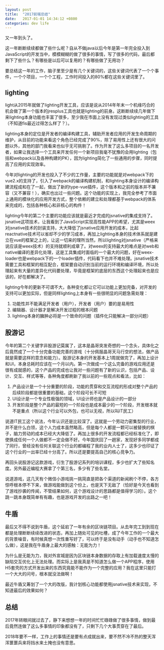```yaml
---
layout: post
title:  "2017前端总结"
date:   2017-01-01 14:34:12 +0800
categories: dev life
---
```


又一年到头了。

这一年断断续续都做了些什么呢？自从不做java以后今年是第一年完全投入到JavaScript的开发当中，模模糊糊的做了很多的事情，写了很多的代码，最后都剩下了些什么？有哪些是以后可以复用的？有哪些做了无用功？

要总结这一年的工作，脑子里至少是有几个关键词的，这些关键词代表了一个个事件，一个个项目，一个个工程，工作时间投入的80%都在这些关键词里了。

## lighting

light从2015年就做了lighting开发工具，应该是说从2014年年末一个机缘巧合的机会做了第一个版本的jresplus工具也就是lighting的前身。这断断续续几年做下来lighting本身功能也丰富了很多，至少我在市面上没有发现过类似lighting的工具（不知道fis最近过得怎么样了？）。

lighting本身的定位是开发者的编译构建工具，辅助开发者应用的开发生命周期的维护，从目前的功能来看这个角色已经完成了90%，除了易用性上还有很大的问题以外，其他的部门我看来也似乎无可挑剔了。作为开发了这么多项目的一名开发者，如果让我选择一个工具来开发任何一个新项目我毫不犹豫的会用lighting（包括和webpack以及各种构建的PK），因为lighting简化了一些通用的步骤，同时提高了应用的实现效率。

今年对lighting的开发也投入了不少的工作量，主要的功能就是对webpack下的vue2.x的支持了，引入了webpack的编译构建机制，和lighting本身设计的编译构建流程成和在了一起，做出了新的type-vue插件，这个版本和之前的版本并不兼容（又不兼容！），确实也出过一些问题。这个功能的实现上，我完全参考了市面上通用的模块化的应用开发方式，整个依赖的建立和处理都基于webpack的体系来完成的，包括各种核心和非核心的构件！

lighting今年的第二个主要的功能应该就是最近才完成的jsnative的集成支持了。jsnative这项技术，让我看到了JavaScript实现高性能APP的希望，尤其是weex对jsnative技术的封装支持，大大降低了jsnative应用开发的成本，比起reactnative技术可以省却不少的学习成本，再加上lighting本身的技术体系就是建立在vue的框架之上的，让这一切来的理所当然，所以lighting对jsnative（严格来说应该是weex技术）的支持就顺利成章了。对weex的支持最大的难点是对web和native编译的差异化处理，这是工具集成时面临的一个最大的问题，好在weex-loader也是webpack下的一个loader插件，代码看下也并不难处理。jsnative技术需要工具和框架的相互配合，框架要自动识别当前的运行环境和编译环境，所以处理起来有大量的差异化代码要处理，毕竟是框架的底层的东西这个处理起来也是应该的，好在都解决了。

lighting今年的更新不可谓不大，各种变化都让它可以功能上更加完备，对开发的支持可以更加实际，但是同样lighting上本身有一些很明显的问题急需处理：

1. 功能性并不能满足开发者（用户），开发者（用户）要的是易用性
2. 编辑器、设计器才是解决开发过程的根本问题
3. lighting本身的臃肿必将是一个致命的问题（插件化只能解决一部分问题）

## 股游记

今年的第二个关键字非股游记莫属了，这本是晶哥突发奇想的一个念头，具体化之后竟然成了一个十分完备功能完善的游戏（十分佩服晶哥天马行空的想法，做产品就是需要这样的意念和能力）。股游记本身的开发基本上1周就做完了，再加上设计和UI，本身总耗时应该在一个月以内。第一次做成一个这么完备的游戏应用还是很有成就感的，这个产品的完成也让我对一些问题有了新的认识，包括产品、设计、交互、样式等等，各种角度都刷新了我以前的一些观点和看法，比如：

1. 产品设计是一个十分重要的阶段，功能的贯穿和交互流程的形成对整个产品的后续阶段都是很重要的基础，这个阶段可长不可短
2. UI设计是一个专业性极强的领域，UI设计师也是产品设计的一部分
3. 开发阶段是整个产品的最短的一个阶段也是成本最少的一个阶段，开发根本就不是重点（所以这个行业可以外包，也可以无视，所以叫IT民工）

说道IT民工这个说法，今年认识还是比较深了。这就是一个劳动力密集型的行业，并不是什么白领，这个人力成本虽然略高，但是每个人都是一颗可以被替换的棋子，脑力劳动的成本已经大大降低了。再加上很多的开发流程都已经标准化了，即使换成任何一个人做都不一定会做不好。今年国庆回了一趟家，发现好多同学都成了同行，曾经没有任何关联这个行业的都编程了我的业内人士了，这多少也印证了这个行业的一出率已经十分高了。所以还是要提高自己的核心竞争力。

再回头说股游记这款游戏，衍生了股游记系列的培训课程，多少也扩大了些知名度。另外最近编程大赛拿了个第三名，多少有了些名堂。

说道游戏，这几天有个微信小游戏挑一挑简直是把各个渠道的新闻刷个不停，各方惊呼根本停不下来，做游戏能做到这个份上，也是天下无敌了（恰好是今天也看到了游戏抄袭的传闻，不管结果如何，这个游戏设计的思路都是值得学习的）。这个跳一跳本身既简单有有趣，也是游戏开发的出路之一吧！

## 牛盾

最后又不得不说到牛盾，这个延宕了一年有余的区块链项目。从去年完工到到现在都是处理断断续续改进的状态，再加上随处可见的吐槽，成了今年工作的一个最大的背景噪音，有时候真想一次性重写好了，可以终于是没有动手（动手也不知道怎么做），这是我在牛盾身上最大的感触：无能为力！

为什么是无能为力，我对外宣城是因为区块链本身数据的存取上有加载速度太慢的缺陷交互优化上无法处理。而实际上是我真是不知道怎么做一个APP程序，使用H5套壳的方式开发出来的东西究竟能不能作为一个完整的应用？我在这里只能打一个大大的问号，根本就没法做啊！

最近牛盾又筹划了一个大的改版，我计划核心功能都使用jsnative技术来实现，不知道最后的效果如何？

## 总结

2017年转眼间就过去了，静下来想想一年的时间忙忙碌碌做了很多事情，做到最后竟然连做了这么多事情的印象都没有了，只剩下几个大事贯穿在了最后。

2018年要不一样，工作上的事情还是要有点成就出来，要不然不冷不热的整天浑浑噩噩兵来将挡水来土掩也没有意思。
